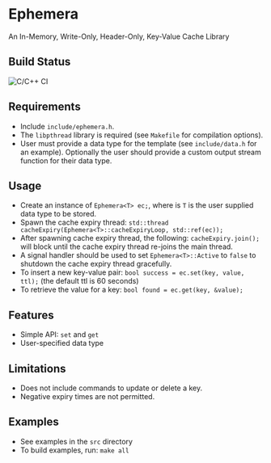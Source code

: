# Ephemera
An In-Memory, Write-Only, Header-Only, Key-Value Cache Library

## Build Status
![C/C++ CI](https://github.com/ccapo/ephemera/workflows/C/C++%20CI/badge.svg)

## Requirements
- Include `include/ephemera.h`.
- The `libpthread` library is required (see `Makefile` for compilation options).
- User must provide a data type for the template (see `include/data.h` for an example). Optionally the user should provide a custom output stream function for their data type.

## Usage
- Create an instance of `Ephemera<T> ec;`, where is `T` is the user supplied data type to be stored.
- Spawn the cache expiry thread: `std::thread cacheExpiry(Ephemera<T>::cacheExpiryLoop, std::ref(ec));`
- After spawning cache expiry thread, the following: `cacheExpiry.join();` will block until the cache expiry thread re-joins the main thread.
- A signal handler should be used to set `Ephemera<T>::Active` to `false` to shutdown the cache expiry thread gracefully.
- To insert a new key-value pair: `bool success = ec.set(key, value, ttl);` (the default ttl is 60 seconds)
- To retrieve the value for a key: `bool found = ec.get(key, &value);`

## Features
- Simple API: `set` and `get`
- User-specified data type

## Limitations
- Does not include commands to update or delete a key.
- Negative expiry times are not permitted.

## Examples
- See examples in the `src` directory
- To build examples, run: `make all`
